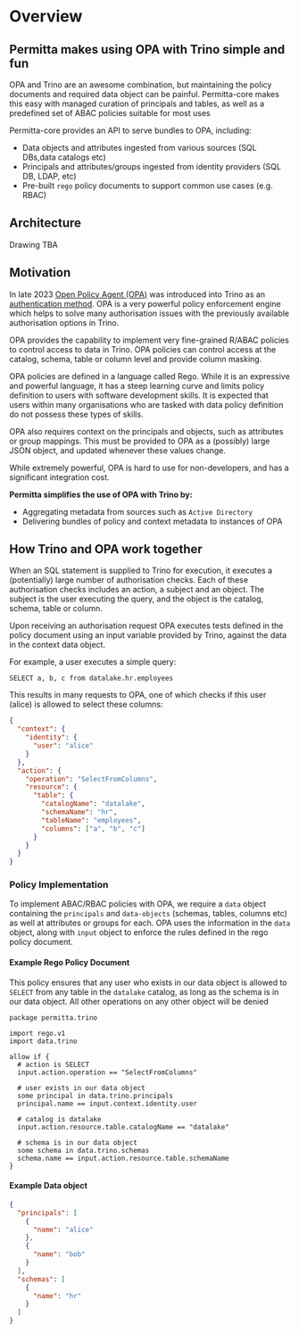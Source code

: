 # Overview
## Permitta makes using OPA with Trino simple and fun

OPA and Trino are an awesome combination, but maintaining the policy documents and required data object
can be painful. Permitta-core makes this easy with managed curation of principals and tables,
as well as a predefined set of ABAC policies suitable for most uses

Permitta-core provides an API to serve bundles to OPA, including:

* Data objects and attributes ingested from various sources (SQL DBs,data catalogs etc)
* Principals and attributes/groups ingested from identity providers (SQL DB, LDAP, etc)
* Pre-built `rego` policy documents to support common use cases (e.g. RBAC) 

## Architecture

Drawing TBA


## Motivation
In late 2023 [Open Policy Agent (OPA)](https://www.openpolicyagent.org/) was introduced into Trino as an [authentication method](https://trino.io/docs/current/security/opa-access-control.html).
OPA is a very powerful policy enforcement engine which helps to solve many authorisation issues with the previously available 
authorisation options in Trino. 

OPA provides the capability to implement very fine-grained R/ABAC policies to control access to data in Trino. OPA
policies can control access at the catalog, schema, table or column level and provide column masking. 

OPA policies are defined in a language called Rego. While it is an expressive and powerful language, it has a steep
learning curve and limits policy definition to users with software development skills. It is expected that users within 
many organisations who are tasked with data policy definition do not possess these types of skills.

OPA also requires context on the principals and objects, such as attributes or group mappings. This must be provided to OPA
as a (possibly) large JSON object, and updated whenever these values change.  

While extremely powerful, OPA is hard to use for non-developers, and has a significant integration cost. 

**Permitta simplifies the use of OPA with Trino by:**

* Aggregating metadata from sources such as `Active Directory`
* Delivering bundles of policy and context metadata to instances of OPA

## How Trino and OPA work together

When an SQL statement is supplied to Trino for execution, it executes a (potentially) large number of authorisation 
checks. Each of these authorisation checks includes an action, a subject and an object. The subject is the user executing
the query, and the object is the catalog, schema, table or column. 

Upon receiving an authorisation request OPA executes tests defined in the policy document using an input variable 
provided by Trino, against the data in the context data object.

For example, a user executes a simple query:

`SELECT a, b, c from datalake.hr.employees`

This results in many requests to OPA, one of which checks if this user (alice) 
is allowed to select these columns:

```json
{
  "context": {
    "identity": {
      "user": "alice"
    }
  },
  "action": {
    "operation": "SelectFromColumns",
    "resource": {
      "table": {
        "catalogName": "datalake",
        "schemaName": "hr",
        "tableName": "employees",
        "columns": ["a", "b", "c"]
      }
    }
  }
}
```

### Policy Implementation
To implement ABAC/RBAC policies with OPA, we require a `data` object containing the `principals` 
and `data-objects` (schemas, tables, columns etc) as well at attributes or groups for each. 
OPA uses the information in the `data` object, along with `input` object to enforce the rules
defined in the rego policy document.

#### Example Rego Policy Document
This policy ensures that any user who exists in our data object is allowed to `SELECT` from
any table in the `datalake` catalog, as long as the schema is in our data object. 
All other operations on any other object will be denied

```rego
package permitta.trino

import rego.v1
import data.trino

allow if {
  # action is SELECT
  input.action.operation == "SelectFromColumns"
  
  # user exists in our data object
  some principal in data.trino.principals
  principal.name == input.context.identity.user
  
  # catalog is datalake
  input.action.resource.table.catalogName == "datalake"
  
  # schema is in our data object
  some schema in data.trino.schemas
  schema.name == input.action.resource.table.schemaName
}
```

#### Example Data object
```json
{ 
  "principals": [
    {
      "name": "alice"
    },
    {
      "name": "bob"
    }
  ],
  "schemas": [
    {
      "name": "hr"
    }
  ]
}

```